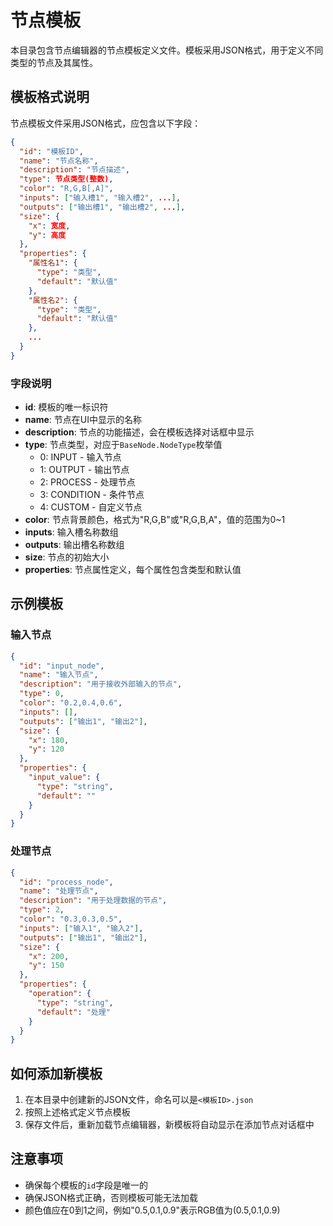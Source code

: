 # 节点模板

本目录包含节点编辑器的节点模板定义文件。模板采用JSON格式，用于定义不同类型的节点及其属性。

## 模板格式说明

节点模板文件采用JSON格式，应包含以下字段：

```json
{
  "id": "模板ID",
  "name": "节点名称",
  "description": "节点描述",
  "type": 节点类型(整数),
  "color": "R,G,B[,A]",
  "inputs": ["输入槽1", "输入槽2", ...],
  "outputs": ["输出槽1", "输出槽2", ...],
  "size": {
    "x": 宽度,
    "y": 高度
  },
  "properties": {
    "属性名1": {
      "type": "类型",
      "default": "默认值"
    },
    "属性名2": {
      "type": "类型",
      "default": "默认值"
    },
    ...
  }
}
```

### 字段说明

- **id**: 模板的唯一标识符
- **name**: 节点在UI中显示的名称
- **description**: 节点的功能描述，会在模板选择对话框中显示
- **type**: 节点类型，对应于`BaseNode.NodeType`枚举值
  - 0: INPUT - 输入节点
  - 1: OUTPUT - 输出节点
  - 2: PROCESS - 处理节点
  - 3: CONDITION - 条件节点
  - 4: CUSTOM - 自定义节点
- **color**: 节点背景颜色，格式为"R,G,B"或"R,G,B,A"，值的范围为0~1
- **inputs**: 输入槽名称数组
- **outputs**: 输出槽名称数组
- **size**: 节点的初始大小
- **properties**: 节点属性定义，每个属性包含类型和默认值

## 示例模板

### 输入节点
```json
{
  "id": "input_node",
  "name": "输入节点",
  "description": "用于接收外部输入的节点",
  "type": 0,
  "color": "0.2,0.4,0.6",
  "inputs": [],
  "outputs": ["输出1", "输出2"],
  "size": {
    "x": 180,
    "y": 120
  },
  "properties": {
    "input_value": {
      "type": "string",
      "default": ""
    }
  }
}
```

### 处理节点
```json
{
  "id": "process_node",
  "name": "处理节点",
  "description": "用于处理数据的节点",
  "type": 2,
  "color": "0.3,0.3,0.5",
  "inputs": ["输入1", "输入2"],
  "outputs": ["输出1", "输出2"],
  "size": {
    "x": 200,
    "y": 150
  },
  "properties": {
    "operation": {
      "type": "string",
      "default": "处理"
    }
  }
}
```

## 如何添加新模板

1. 在本目录中创建新的JSON文件，命名可以是`<模板ID>.json`
2. 按照上述格式定义节点模板
3. 保存文件后，重新加载节点编辑器，新模板将自动显示在添加节点对话框中

## 注意事项

- 确保每个模板的`id`字段是唯一的
- 确保JSON格式正确，否则模板可能无法加载
- 颜色值应在0到1之间，例如"0.5,0.1,0.9"表示RGB值为(0.5,0.1,0.9) 